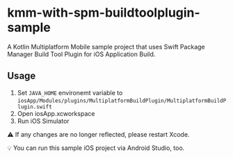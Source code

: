 # kmm-with-spm-buildtoolplugin-sample

A Kotlin Multiplatform Mobile sample project that uses Swift Package Manager Build Tool Plugin for iOS Application Build.

## Usage

1. Set `JAVA_HOME` environemt variable to `iosApp/Modules/plugins/MultiplatformBuildPlugin/MultiplatformBuildPlugin.swift`
2. Open iosApp.xcworkspace
3. Run iOS Simulator

⚠️ If any changes are no longer reflected, please restart Xcode.

💡 You can run this sample iOS project via Android Studio, too.